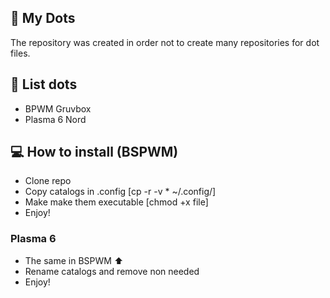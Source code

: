 ## 💾 My Dots
 The repository was created in order not to create many repositories for dot files.

## 📓 List dots
* BPWM Gruvbox
* Plasma 6 Nord

## 💻 How to install (BSPWM)
- Clone repo
- Copy catalogs in .config [cp -r -v * ~/.config/]
- Make make them executable [chmod +x file]
- Enjoy!

### Plasma 6
- The same in BSPWM ⬆️
- Rename catalogs and remove non needed
- Enjoy!
